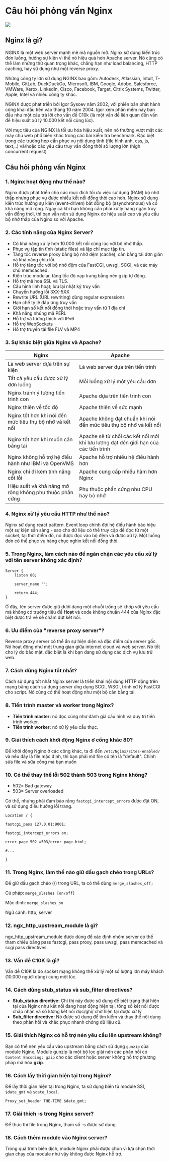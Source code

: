 # Câu hỏi phỏng vấn Nginx

![](./assets/nginx.jpg)

## Nginx là gì?

NGINX là một web server mạnh mẽ mã nguồn mở. Nginx sử dụng kiến trúc đơn luồng, hướng sự kiện vì thế nó hiệu quả hơn Apache server. Nó cũng có thể làm những thứ quan trọng khác, chẳng hạn như load balancing, HTTP caching, hay sử dụng như một reverse proxy.

Những công ty lớn sử dụng NGINX bao gồm: Autodesk, Atlassian, Intuit, T-Mobile, GitLab, DuckDuckGo, Microsoft, IBM, Google, Adobe, Salesforce, VMWare, Xerox, LinkedIn, Cisco, Facebook, Target, Citrix Systems, Twitter, Apple, Intel và nhiều công ty khác.

NGINX được phát triển bởi Igor Sysoev năm 2002, với phiên bản phát hành công khai đầu tiên vào tháng 10 năm 2004. Igor xem phần mềm này ban đầu như một câu trả lời cho vấn đề C10k (là một vấn đề liên quan đến vấn đề hiệu suất xử lý 10.000 kết nối cùng lúc).

Với mục tiêu của NGINX là tối ưu hóa hiệu xuất, nên nó thường vượt mặt các máy chủ web phổ biến khác trong các bài kiểm tra benchmark. Đặc biệt trong các trường hợp cần phục vụ nội dung tĩnh (file hình ảnh, css, js, text,..) và/hoặc các yêu cầu truy vấn đồng thời số lượng lớn (high concurrent request)

## Câu hỏi phỏng vấn Nginx

### 1. Nginx hoạt động như thế nào?

Nginx được phát triển cho các mục đích tối ưu việc sử dụng (RAM) bộ nhớ thấp nhưng phục vụ được nhiều kết nối đồng thời cao hơn. Nginx sử dụng kiến trúc hướng sự kiện (event-driven) bất đồng bộ (asynchronous) và có khả năng mở rộng. Ngay cả khi bạn không cần phải xử lý hàng ngàn truy vấn đồng thời, thì bạn vẫn nên sử dụng Nginx do hiệu suất cao và yêu cầu bộ nhớ thấp của Nginx so với Apache.

### 2. Các tính năng của Nginx Server?

- Có khả năng xử lý hơn 10.000 kết nối cùng lúc với bộ nhớ thấp.
- Phục vụ tập tin tĩnh (static files) và lập chỉ mục tập tin.
- Tăng tốc reverse proxy bằng bộ nhớ đệm (cache), cân bằng tải đơn giản và khả năng chịu lỗi.
- Hỗ trợ tăng tốc với bộ nhớ đệm của FastCGI, uwsgi, SCGI, và các máy chủ memcached.
- Kiến trúc modular, tăng tốc độ nạp trang bằng nén gzip tự động.
- Hỗ trợ mã hoá SSL và TLS.
- Cấu hình linh hoạt; lưu lại nhật ký truy vấn
- Chuyển hướng lỗi 3XX-5XX
- Rewrite URL (URL rewriting) dùng regular expressions
- Hạn chế tỷ lệ đáp ứng truy vấn
- Giới hạn số kết nối đồng thời hoặc truy vấn từ 1 địa chỉ
- Khả năng nhúng mã PERL
- Hỗ trợ và tương thích với IPv6
- Hỗ trợ WebSockets
- Hỗ trợ truyền tải file FLV và MP4

### 3. Sự khác biệt giữa Nginx và Apache?

| Nginx | Apache |
|-|-|
| Là web server dựa trên sự kiện | Là web server dựa trên tiến trình |
| Tất cả yêu cầu được xử lý đơn luồng | Mỗi luồng xử lý một yêu cầu đơn |
| Nginx tránh ý tượng tiến trình con | Apache dựa trên tiến trình con |
| Nginx thiên về tốc độ | Apache thiên về sức mạnh |
| Nginx tốt hơn khi nói đến mức tiêu thụ bộ nhớ và kết nối | Apache không đạt chuẩn khi nói đến mức tiêu thụ bộ nhớ và kết nối |
| Nginx tốt hơn khi muốn cân bằng tải | Apache sẽ từ chối các kết nối mới khi lưu lượng đạt đến giới hạn của các tiến trình |
| Nginx không hỗ trợ hệ điều hành như IBMi và OpenVMS | Apache hỗ trợ nhiều hệ điều hành hơn |
| Nginx chỉ đi kèm tính năng cốt lỗi | Apache cung cấp nhiều hàm hơn Nginx |
| Hiệu suất và khả năng mở rộng không phụ thuộc phần cứng | Phụ thuộc phần cứng như CPU hay bộ nhớ |

### 4. Nginx xử lý yêu cầu HTTP như thế nào?

Nginx sử dụng react pattern. Event loop chính đợi hệ điều hành báo hiệu một sự kiện sẵn sàng - sao cho dữ liệu có thể truy cập để đọc từ một socket, tại thời điểm đó, nó được đọc vào bộ đệm và được xử lý. Một luồng đơn có thể phục vụ hàng chục nghìn kết nối đồng thời.  

### 5. Trong Nginx, làm cách nào để ngăn chặn các yêu cầu xử lý với tên server không xác định?

```
Server {
    listen 80;

    server_name "";

    return 444;
}
```

Ở đây, tên server được giữ dưới dạng một chuỗi trống sẽ khớp với yêu cầu mà không có trường tiêu đề **Host** và code không chuẩn 444 của Nginx đặc biệt được trả về sẽ chấm dứt kết nối.

### 6. Ưu điểm của "reverse proxy server"?

Reverse proxy server có thể ẩn sự hiện diện và đặc điểm của server gốc. Nó hoạt động như một trung gian giữa internet cloud và web server. Nó tốt cho lý do bảo mật, đặc biệt là khi bạn đang sử dụng các dịch vụ lưu trữ web.

### 7. Cách dùng Nginx tốt nhất?

Cách sử dụng tốt nhất Nginx server là triển khai nội dung HTTP động trên mạng bằng cách sử dụng server ứng dụng SCGI, WSGI, trình xử lý FastCGI cho script. Nó cũng có thể hoạt động như một bộ cân bằng tải.

### 8. Tiến trình master và worker trong Nginx?

- **Tiến trình master:** nó đọc cũng như đánh giá cấu hình và duy trì tiến trình worker.
- **Tiến trình worker:** nó xử lý yêu cầu thực.

### 9. Giải thích cách khởi động Nginx ở cổng khác 80?

Để khởi động Nginx ở các công khác, ta đi đến `/etc/Nginx/sites-enabled/` và nếu đây là file mặc định, thì bạn phải mở file có tên là "default". Chỉnh sửa file và sửa cổng mà bạn muốn

### 10. Có thể thay thế lỗi 502 thành 503 trong Nginx không?

- 502= Bad gateway
- 503= Server overloaded

Có thể, nhưng phải đảm bảo rằng `fastcgi_intercept_errors` được đặt ON, và sử dụng điều hướng lỗi trang.

```
Location / {

fastcgi_pass 127.0.01:9001;

fastcgi_intercept_errors on;

error_page 502 =503/error_page.html;

#...

}
```

### 11. Trong Nginx, làm thế nào giữ dấu gạch chéo trong URLs?

Để giữ dấu gạch chéo (/) trong URL, ta có thể dùng `merge_slashes_off;`

Cú pháp: `merge_slashes [on/off]`

Mặc định: `merge_slashes_on`

Ngữ cảnh: http, server

### 12. ngx_http_upstream_module là gì?

ngx_http_upstream_module được dùng để xác định nhóm server có thể tham chiếu bằng pass fastcgi, pass proxy, pass uwsgi, pass memcached và scgi pass directives.

### 13. Vấn đề C10K là gì?

Vấn đề C10K là do socket mạng không thể xử lý một số lượng lớn máy khách (10.000 người dùng) cùng một lúc.

### 14. Cách dùng stub_status và sub_filter directives?

* **Stub_status directive:** Chỉ thị này được sử dụng để biết trạng thái hiện tại của Nginx như kết nối đang hoạt động hiện tại, tổng số kết nối được chấp nhận và số lượng kết nối đọc/ghi/ chờ hiện tại được xử lý
* **Sub_filter directive:** Nó được sử dụng để tìm kiếm và thay thế nội dung theo phản hồi và khắc phục nhanh chóng dữ liệu cũ.

### 15. Giải thích Nginx có hỗ trợ nén yêu cầu lên upstream không?

Bạn có thể nén yêu cầu vào upstream bằng cách sử dụng `gunzip` của module Nginx. Module gunzip là một bộ lọc giải nén các phản hồi có `Content Encoding: gzip` cho các client hoặc server không hỗ trợ phương pháp mã hóa **gzip**.

### 16. Cách lấy thời gian hiện tại trong Nginx?

Để lấy thời gian hiện tại trong Nginx, ta sử dụng biến từ module SSI, `$date_gmt` và `$date_local`.

```
Proxy_set_header THE-TIME $date_gmt;
```

### 17. Giải thích -s trong Nginx server?

Để thực thi file trong Nginx, tham số -s được sử dụng.

### 18. Cách thêm module vào Nginx server?

Trong quá trình biên dịch, module Nginx phải được chọn vì lựa chọn thời gian chạy của module như vậy không được Nginx hỗ trợ.